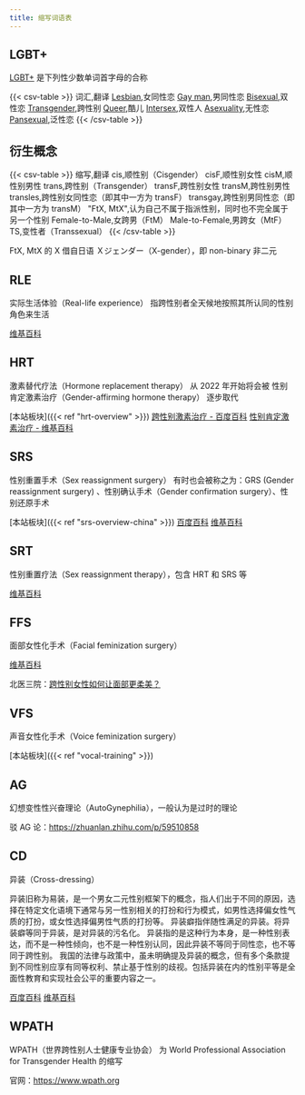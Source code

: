```yaml
---
title: 缩写词语表
---
```


## LGBT+

[LGBT+](https://en.wikipedia.org/wiki/LGBT) 是下列性少数单词首字母的合称

{{< csv-table >}}
词汇,翻译
[Lesbian](https://en.wikipedia.org/wiki/Lesbian),女同性恋
[Gay man](https://en.wikipedia.org/wiki/Gay_man),男同性恋
[Bisexual](https://en.wikipedia.org/wiki/Bisexuality),双性恋
[Transgender](https://en.wikipedia.org/wiki/Transgender),跨性别
[Queer](https://en.wikipedia.org/wiki/Queer),酷儿
[Intersex](https://en.wikipedia.org/wiki/Intersex),双性人
[Asexuality](https://en.wikipedia.org/wiki/Asexuality),无性恋
[Pansexual](https://en.wikipedia.org/wiki/Pansexuality),泛性恋
{{< /csv-table >}}

## 衍生概念

{{< csv-table >}}
缩写,翻译
cis,顺性别（Cisgender）
cisF,顺性别女性
cisM,顺性别男性
trans,跨性别（Transgender）
transF,跨性别女性
transM,跨性别男性
transles,跨性别女同性恋（即其中一方为 transF）
transgay,跨性别男同性恋（即其中一方为 transM）
"FtX, MtX",认为自己不属于指派性别，同时也不完全属于另一个性别
Female-to-Male,女跨男（FtM）
Male-to-Female,男跨女（MtF）
TS,变性者（Transsexual）
{{< /csv-table >}}

FtX, MtX 的 X 借自日语 Ｘジェンダー（X-gender），即 non-binary 非二元

## RLE

实际生活体验（Real-life experience）
指跨性别者全天候地按照其所认同的性别角色来生活

[维基百科](https://zh.wikipedia.org/zh-cn/实际生活体验)

## HRT

激素替代疗法（Hormone replacement therapy）
从 2022 年开始将会被 性别肯定激素治疗（Gender-affirming hormone therapy） 逐步取代

[本站板块]({{< ref "hrt-overview" >}})
[跨性别激素治疗 - 百度百科](https://baike.baidu.com/item/跨性别激素治疗)
[性别肯定激素治疗 - 维基百科](https://zh.wikipedia.org/zh-cn/性别肯定激素治疗)

## SRS

性别重置手术（Sex reassignment surgery）
有时也会被称之为：GRS (Gender reassignment surgery) 、性别确认手术（Gender confirmation surgery）、性别还原手术

[本站板块]({{< ref "srs-overview-china" >}})
[百度百科](https://baike.baidu.com/item/性别重置手术)
[维基百科](https://zh.wikipedia.org/zh-cn/性别重置手术)

## SRT

性别重置疗法（Sex reassignment therapy），包含 HRT 和 SRS 等

[维基百科](https://zh.wikipedia.org/zh-cn/性别重置疗法)

## FFS

面部女性化手术（Facial feminization surgery）

[维基百科](https://zh.wikipedia.org/zh-cn/性别重置疗法#其他疗法)

北医三院：[跨性别女性如何让面部更柔美？](https://mp.weixin.qq.com/s/L-ViMDYNLycgIMc4SJQHvQ)

## VFS

声音女性化手术（Voice feminization surgery）

[本站板块]({{< ref "vocal-training" >}})

## AG

幻想变性性兴奋理论（AutoGynephilia），一般认为是过时的理论

驳 AG 论：<https://zhuanlan.zhihu.com/p/59510858>

## CD

异装（Cross-dressing）

异装旧称为易装，是一个男女二元性别框架下的概念，指人们出于不同的原因，选择在特定文化语境下通常与另一性别相关的打扮和行为模式，如男性选择偏女性气质的打扮，或女性选择偏男性气质的打扮等。
异装癖指伴随性满足的异装。将异装癖等同于异装，是对异装的污名化。
异装指的是这种行为本身，是一种性别表达，而不是一种性倾向，也不是一种性别认同，因此异装不等同于同性恋，也不等同于跨性别。
我国的法律与政策中，虽未明确提及异装的概念，但有多个条款提到不同性别应享有同等权利、禁止基于性别的歧视。包括异装在内的性别平等是全面性教育和实现社会公平的重要内容之一。

[百度百科](https://baike.baidu.com/item/异装)
[维基百科](https://zh.wikipedia.org/zh-cn/异性装扮)

## WPATH

WPATH（世界跨性别人士健康专业协会） 为 World Professional Association for Transgender Health 的缩写

官网：<https://www.wpath.org>
